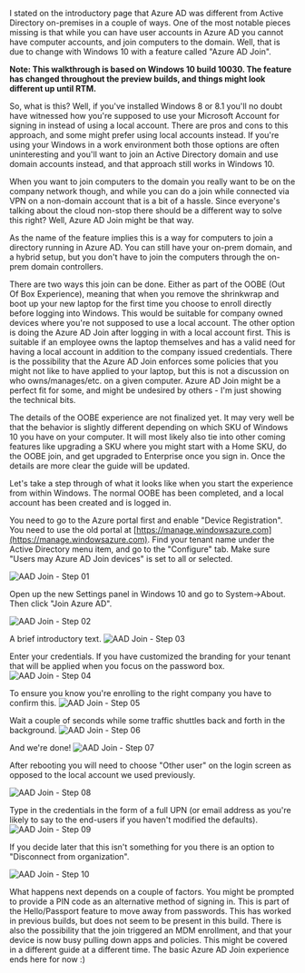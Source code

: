﻿<properties
	pageTitle="Azure AD Join"
	description="Joining your Windows 10 computer to an Azure Active Directory Domain."
	slug="addjoin"
    order="300"
	keywords="Azure AD, AAD, AAD Join, Windows 10"
/>

I stated on the introductory page that Azure AD was different from Active Directory on-premises in a couple of ways. One of the most notable pieces missing is that while you can have user accounts in Azure AD you cannot have computer accounts, and join computers to the domain. Well, that is due to change with Windows 10 with a feature called "Azure AD Join".

**Note: This walkthrough is based on Windows 10 build 10030. The feature has changed throughout the preview builds, and things might look different up until RTM.**

So, what is this? Well, if you've installed Windows 8 or 8.1 you'll no doubt have witnessed how you're supposed to use your Microsoft Account for signing in instead of using a local account. There are pros and cons to this approach, and some might prefer using local accounts instead. If you're using your Windows in a work environment both those options are often uninteresting and you'll want to join an Active Directory domain and use domain accounts instead, and that approach still works in Windows 10.

When you want to join computers to the domain you really want to be on the company network though, and while you can do a join while connected via VPN on a non-domain account that is a bit of a hassle. Since everyone's talking about the cloud non-stop there should be a different way to solve this right? Well, Azure AD Join might be that way.

As the name of the feature implies this is a way for computers to join a directory running in Azure AD. You can still have your on-prem domain, and a hybrid setup, but you don't have to join the computers through the on-prem domain controllers.

There are two ways this join can be done. Either as part of the OOBE (Out Of Box Experience), meaning that when you remove the shrinkwrap and boot up your new laptop for the first time you choose to enroll directly before logging into Windows. This would be suitable for company owned devices where you're not supposed to use a local account. The other option is doing the Azure AD Join after logging in with a local account first. This is suitable if an employee owns the laptop themselves and has a valid need for having a local account in addition to the company issued credentials. There is the possibility that the Azure AD Join enforces some policies that you might not like to have applied to your laptop, but this is not a discussion on who owns/manages/etc. on a given computer. Azure AD Join might be a perfect fit for some, and might be undesired by others - I'm just showing the technical bits.

The details of the OOBE experience are not finalized yet. It may very well be that the behavior is slightly different depending on which SKU of Windows 10 you have on your computer. It will most likely also tie into other coming features like upgrading a SKU where you might start with a Home SKU, do the OOBE join, and get upgraded to Enterprise once you sign in. Once the details are more clear the guide will be updated.

Let's take a step through of what it looks like when you start the experience from within Windows. The normal OOBE has been completed, and a local account has been created and is logged in.

You need to go to the Azure portal first and enable "Device Registration". 
You need to use the old portal at [https://manage.windowsazure.com](https://manage.windowsazure.com).
Find your tenant name under the Active Directory menu item, and go to the "Configure" tab.
Make sure "Users may Azure AD Join devices" is set to all or selected.

![AAD Join - Step 01](_assets/AAD_Join_01.PNG)

Open up the new Settings panel in Windows 10 and go to System->About. Then click "Join Azure AD".

![AAD Join - Step 02](_assets/AAD_Join_02.PNG)

A brief introductory text.
![AAD Join - Step 03](_assets/AAD_Join_03.PNG)

Enter your credentials. If you have customized the branding for your tenant that will be applied when you focus on the password box.
![AAD Join - Step 04](_assets/AAD_Join_04.PNG)

To ensure you know you're enrolling to the right company you have to confirm this.
![AAD Join - Step 05](_assets/AAD_Join_05.PNG)

Wait a couple of seconds while some traffic shuttles back and forth in the background.
![AAD Join - Step 06](_assets/AAD_Join_06.PNG)

And we're done!
![AAD Join - Step 07](_assets/AAD_Join_07.PNG)

After rebooting you will need to choose "Other user" on the login screen as opposed to the local account we used previously.

![AAD Join - Step 08](_assets/AAD_Join_08.PNG)

Type in the credentials in the form of a full UPN (or email address as you're likely to say to the end-users if you haven't modified the defaults).
![AAD Join - Step 09](_assets/AAD_Join_09.PNG)

If you decide later that this isn't something for you there is an option to "Disconnect from organization".

![AAD Join - Step 10](_assets/AAD_Join_10.PNG)

What happens next depends on a couple of factors. You might be prompted to provide a PIN code as an alternative method of signing in. This is part of the Hello/Passport feature to move away from passwords. This has worked in previous builds, but does not seem to be present in this build. There is also the possibility that the join triggered an MDM enrollment, and that your device is now busy pulling down apps and policies. This might be covered in a different guide at a different time. The basic Azure AD Join experience ends here for now :)